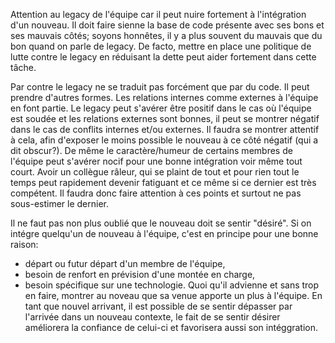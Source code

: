 Attention au legacy de l'équipe car il peut nuire fortement à l'intégration d'un nouveau.
Il doit faire sienne la base de code présente avec ses bons et ses mauvais côtés; soyons honnêtes, il y a plus souvent
du mauvais que du bon quand on parle de legacy. De facto, mettre en place une politique de lutte contre le legacy en
réduisant la dette peut aider fortement dans cette tâche.

Par contre le legacy ne se traduit pas forcément que par du code. Il peut prendre d'autres formes.
Les relations internes comme externes à l'équipe en font partie. Le legacy peut s'avérer être positif dans le cas où
l'équipe est soudée et les relations externes sont bonnes, il peut se montrer négatif dans le cas de conflits internes
et/ou externes.
Il faudra se montrer attentif à cela, afin d'exposer le moins possible le nouveau à ce côté négatif (qui a dit obscur?).
De même le caractère/humeur de certains membres de l'équipe peut s'avérer nocif pour une bonne intégration voir même
tout court. Avoir un collègue râleur, qui se plaint de tout et pour rien tout le temps peut rapidement devenir fatiguant
et ce même si ce dernier est très compétent.
Il faudra donc faire attention à ces points et surtout ne pas sous-estimer le dernier.

Il ne faut pas non plus oublié que le nouveau doit se sentir "désiré". Si on intégre quelqu'un de nouveau à l'équipe,
c'est en principe pour une bonne raison:
- départ ou futur départ d'un membre de l'équipe,
- besoin de renfort en prévision d'une montée en charge,
- besoin spécifique sur une technologie.
Quoi qu'il advienne et sans trop en faire, montrer au noveau que sa venue apporte un plus à l'équipe. En tant que nouvel
arrivant, il est possible de se sentir dépasser par l'arrivée dans un nouveau contexte, le fait de se sentir désirer
améliorera la confiance de celui-ci et favorisera aussi son intéggration.